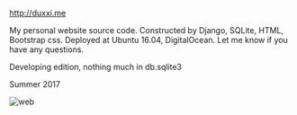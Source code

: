 http://duxxi.me

My personal website source code. Constructed by Django, SQLite, HTML, Bootstrap css. 
Deployed at Ubuntu 16.04, DigitalOcean.
Let me know if you have any questions.

Developing edition, nothing much in db.sqlite3

Summer 2017

![web](https://user-images.githubusercontent.com/13906239/35448381-22e17242-0288-11e8-81d4-b9d66f86d150.JPG)
